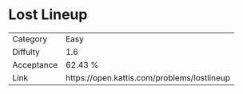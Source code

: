 # Lost Lineup

<table>
    <tr>
        <td>Category</td>
        <td>Easy</td>
    </tr>
    <tr>
        <td>Diffulty</td>
        <td>1.6</td>
    </tr>
    <tr>
        <td>Acceptance</td>
        <td>62.43 %</td>
    </tr>
    <tr>
        <td>Link</td>
        <td>https://open.kattis.com/problems/lostlineup</td>
    </tr>
</table>